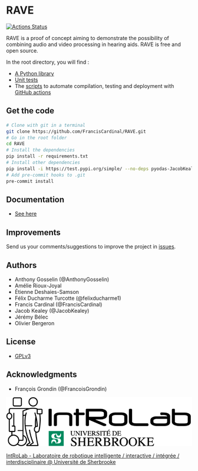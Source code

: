 # RAVE

[![Actions Status](https://github.com/FrancisCardinal/RAVE/actions/workflows/build_test_and_release.yml/badge.svg)](https://github.com/FrancisCardinal/RAVE/actions)

RAVE is a proof of concept aiming to demonstrate the possibility of combining
audio and video processing in hearing aids. RAVE is free and open source.

In the root directory, you will find :

* [A Python library](library/RAVE)
* [Unit tests](library/RAVE/tests)
* The [scripts](.github/workflows) to automate compilation, testing and deployment with [GitHub actions](https://docs.github.com/en/actions)

## Get the code

```bash
# Clone with git in a terminal
git clone https://github.com/FrancisCardinal/RAVE.git
# Go in the root folder
cd RAVE
# Install the dependencies
pip install -r requirements.txt
# Install other dependencies
pip install -i https://test.pypi.org/simple/ --no-deps pyodas-JacobKealey
# Add pre-commit hooks to .git
pre-commit install                                                         
```

## Documentation

* [See here](TODO)

## Improvements

Send us your comments/suggestions to improve the project in [issues](https://github.com/introlab/pyodas/issues).

## Authors

* Anthony Gosselin (@AnthonyGosselin)
* Amélie Rioux-Joyal
* Étienne Deshaies-Samson
* Félix Ducharme Turcotte (@felixducharme1)
* Francis Cardinal (@FrancisCardinal)
* Jacob Kealey (@JacobKealey)
* Jérémy Bélec
* Olivier Bergeron

## License

* [GPLv3](LICENSE)

## Acknowledgments

* François Grondin (@FrancoisGrondin)

![IntRoLab](docs/IntRoLab.png)

[IntRoLab - Laboratoire de robotique intelligente / interactive / intégrée / interdisciplinaire @ Université de Sherbrooke](https://introlab.3it.usherbrooke.ca)
